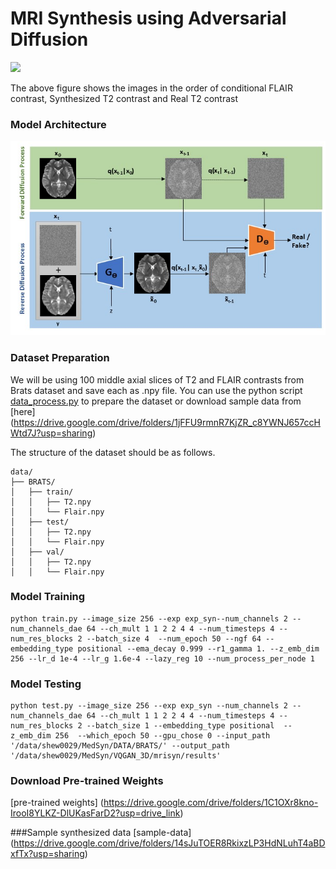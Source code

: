 # MRI Synthesis using Adversarial Diffusion

![](https://github.com/sanuwanihewa/MRSyn/blob/main/figures/animated.gif)

The above figure shows the images in the order of conditional FLAIR contrast, Synthesized T2 contrast and Real T2 contrast

### Model Architecture
![](https://github.com/sanuwanihewa/MRSyn/blob/main/figures/architecture.jpg) 
### Dataset Preparation

We will be using 100 middle axial slices of T2 and FLAIR contrasts from Brats dataset and save each as .npy file.
You can use the python script [data_process.py](data_process.py) to prepare the dataset or download sample data from [here] (https://drive.google.com/drive/folders/1jFFU9rmnR7KjZR_c8YWNJ657ccHWtd7J?usp=sharing)

The structure of the dataset should be as follows.
```
data/
├── BRATS/
│   ├── train/
│   │   ├── T2.npy
│   │   └── Flair.npy
│   ├── test/
│   │   ├── T2.npy
│   │   └── Flair.npy
│   ├── val/
│   │   ├── T2.npy
│   │   └── Flair.npy
```

### Model Training

``` 
python train.py --image_size 256 --exp exp_syn--num_channels 2 --num_channels_dae 64 --ch_mult 1 1 2 2 4 4 --num_timesteps 4 --num_res_blocks 2 --batch_size 4  --num_epoch 50 --ngf 64 --embedding_type positional --ema_decay 0.999 --r1_gamma 1. --z_emb_dim 256 --lr_d 1e-4 --lr_g 1.6e-4 --lazy_reg 10 --num_process_per_node 1
```

### Model Testing

``` 
python test.py --image_size 256 --exp exp_syn --num_channels 2 --num_channels_dae 64 --ch_mult 1 1 2 2 4 4 --num_timesteps 4 --num_res_blocks 2 --batch_size 1 --embedding_type positional  --z_emb_dim 256  --which_epoch 50 --gpu_chose 0 --input_path '/data/shew0029/MedSyn/DATA/BRATS/' --output_path '/data/shew0029/MedSyn/VQGAN_3D/mrisyn/results'
```

### Download Pre-trained Weights
[pre-trained weights] (https://drive.google.com/drive/folders/1C1OXr8kno-IrooI8YLKZ-DlUKasFarD2?usp=drive_link)

###Sample synthesized data
[sample-data] (https://drive.google.com/drive/folders/14sJuTOER8RkixzLP3HdNLuhT4aBDxfTx?usp=sharing)
